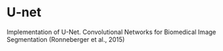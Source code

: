 # U-net
Implementation of U-Net.         Convolutional Networks for Biomedical Image Segmentation (Ronneberger et al., 2015)

